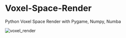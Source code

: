 # Voxel-Space-Render
Python Voxel Space Render with Pygame, Numpy, Numba


![voxel_render](screenshots/0.png "voxel_render")